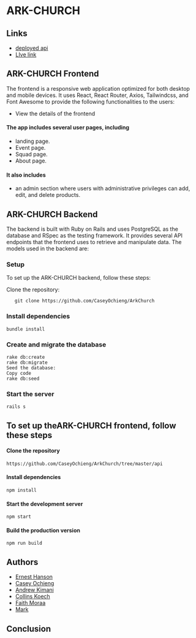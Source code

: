 # ARK-CHURCH

## Links

- [deployed api](/)
- [LIve link](/)

## ARK-CHURCH Frontend

The frontend is a responsive web application optimized for both desktop and mobile devices. It uses React, React Router, Axios, Tailwindcss, and Font Awesome to provide the following functionalities to the users:

- View the details of the frontend

#### The app includes several user pages, including

- landing page.
- Event page.
- Squad page.
- About page.

#### It also includes

- an admin section where users with administrative privileges can add, edit, and delete products.

## ARK-CHURCH Backend

The backend is built with Ruby on Rails and uses PostgreSQL as the database and RSpec as the testing framework. It provides several API endpoints that the frontend uses to retrieve and manipulate data. The models used in the backend are:

### Setup

To set up the ARK-CHURCH backend, follow these steps:

Clone the repository:

       git clone https://github.com/CaseyOchieng/ArkChurch

### Install dependencies

    bundle install

### Create and migrate the database

    rake db:create
    rake db:migrate
    Seed the database:
    Copy code
    rake db:seed

### Start the server

    rails s

## To set up theARK-CHURCH frontend, follow these steps

#### Clone the repository

    https://github.com/CaseyOchieng/ArkChurch/tree/master/api

#### Install dependencies

    npm install

#### Start the development server

    npm start

#### Build the production version

    npm run build

## Authors

- [Ernest Hanson](https://github.com/)
- [Casey Ochieng](https://github.com/)
- [Andrew Kimani](https://github.com/)
- [Collins Koech](https://github.com/)
- [Faith Moraa](https://github.com/)
- [Mark ](https://github.com/)
## Conclusion

